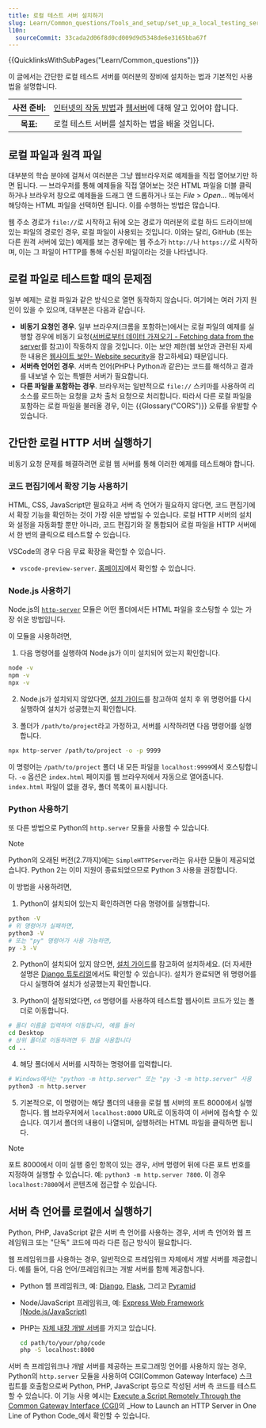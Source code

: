 ```yaml
---
title: 로컬 테스트 서버 설치하기
slug: Learn/Common_questions/Tools_and_setup/set_up_a_local_testing_server
l10n:
  sourceCommit: 33cada2d06f8d0cd009d9d5348de6e3165bba67f
---
```


{{QuicklinksWithSubPages("Learn/Common_questions")}}

이 글에서는 간단한 로컬 테스트 서버를 여러분의 장비에 설치하는 법과 기본적인 사용법을 설명합니다.

<table class="learn-box standard-table">
  <tbody>
    <tr>
      <th scope="row">사전 준비:</th>
      <td>
        <a href="/ko/docs/Learn/How_the_Internet_works">인터넷의 작동 방법</a
        >과 <a href="/ko/docs/Learn/What_is_a_Web_server">웹서버</a>에 대해
        알고 있어야 합니다.
      </td>
    </tr>
    <tr>
      <th scope="row">목표:</th>
      <td>로컬 테스트 서버를 설치하는 법을 배울 것입니다.</td>
    </tr>
  </tbody>
</table>

## 로컬 파일과 원격 파일

대부분의 학습 분야에 걸쳐서 여러분은 그냥 웹브라우저로 예제들을 직접 열어보기만 하면 됩니다. — 브라우저를 통해 예제들을 직접 열어보는 것은 HTML 파일을 더블 클릭하거나 브라우저 창으로 예제들을 드래그 앤 드롭하거나 또는 _File_ > _Open..._ 메뉴에서 해당하는 HTML 파일을 선택하면 됩니다. 이를 수행하는 방법은 많습니다.

웹 주소 경로가 `file://`로 시작하고 뒤에 오는 경로가 여러분의 로컬 하드 드라이브에 있는 파일의 경로인 경우, 로컬 파일이 사용되는 것입니다. 이와는 달리, GitHub (또는 다른 원격 서버에 있는) 예제를 보는 경우에는 웹 주소가 `http://`나 `https://`로 시작하며, 이는 그 파일이 HTTP를 통해 수신된 파일이라는 것을 나타냅니다.

## 로컬 파일로 테스트할 때의 문제점

일부 예제는 로컬 파일과 같은 방식으로 열면 동작하지 않습니다. 여기에는 여러 가지 원인이 있을 수 있으며, 대부분은 다음과 같습니다.

- **비동기 요청인 경우**. 일부 브라우저(크롬을 포함하는)에서는 로컬 파일의 예제를 실행할 경우에 비동기 요청([서버로부터 데이터 가져오기 - Fetching data from the server](/ko/docs/Learn/JavaScript/Client-side_web_APIs/Fetching_data)를 참고)이 작동하지 않을 것입니다. 이는 보안 제한(웹 보안과 관련된 자세한 내용은 [웹사이트 보안- Website security](/ko/docs/Learn/Server-side/First_steps/Website_security)을 참고하세요) 때문입니다.
- **서버측 언어인 경우**. 서버측 언어(PHP나 Python과 같은)는 코드를 해석하고 결과를 내보낼 수 있는 특별한 서버가 필요합니다.
- **다른 파일을 포함하는 경우**. 브라우저는 일반적으로 `file://` 스키마를 사용하여 리소스를 로드하는 요청을 교차 출처 요청으로 처리합니다.
  따라서 다른 로컬 파일을 포함하는 로컬 파일을 불러올 경우, 이는 {{Glossary("CORS")}} 오류를 유발할 수 있습니다.

## 간단한 로컬 HTTP 서버 실행하기

비동기 요청 문제를 해결하려면 로컬 웹 서버를 통해 이러한 예제를 테스트해야 합니다.

### 코드 편집기에서 확장 기능 사용하기

HTML, CSS, JavaScript만 필요하고 서버 측 언어가 필요하지 않다면, 코드 편집기에서 확장 기능을 확인하는 것이 가장 쉬운 방법일 수 있습니다. 로컬 HTTP 서버의 설치와 설정을 자동화할 뿐만 아니라, 코드 편집기와 잘 통합되어 로컬 파일을 HTTP 서버에서 한 번의 클릭으로 테스트할 수 있습니다.

VSCode의 경우 다음 무료 확장을 확인할 수 있습니다.

- `vscode-preview-server`. [홈페이지](https://marketplace.visualstudio.com/items?itemName=yuichinukiyama.vscode-preview-server)에서 확인할 수 있습니다.

### Node.js 사용하기

Node.js의 [`http-server`](https://www.npmjs.com/package/http-server) 모듈은 어떤 폴더에서든 HTML 파일을 호스팅할 수 있는 가장 쉬운 방법입니다.

이 모듈을 사용하려면,

1. 다음 명령어를 실행하여 Node.js가 이미 설치되어 있는지 확인합니다.

```bash
node -v
npm -v
npx -v
```

2. Node.js가 설치되지 않았다면, [설치 가이드](https://nodejs.org/en/download/package-manager)를 참고하여 설치 후 위 명령어를 다시 실행하여 설치가 성공했는지 확인합니다.

3. 폴더가 `/path/to/project`라고 가정하고, 서버를 시작하려면 다음 명령어를 실행합니다.

```bash
npx http-server /path/to/project -o -p 9999
```

이 명령어는 `/path/to/project` 폴더 내 모든 파일을 `localhost:9999`에서 호스팅합니다. `-o` 옵션은 `index.html` 페이지를 웹 브라우저에서 자동으로 열어줍니다. `index.html` 파일이 없을 경우, 폴더 목록이 표시됩니다.

### Python 사용하기

또 다른 방법으로 Python의 `http.server` 모듈을 사용할 수 있습니다.

> [!NOTE]
> Python의 오래된 버전(2.7까지)에는 `SimpleHTTPServer`라는 유사한 모듈이 제공되었습니다. Python 2는 이미 지원이 종료되었으므로 Python 3 사용을 권장합니다.

이 방법을 사용하려면,

1. Python이 설치되어 있는지 확인하려면 다음 명령어를 실행합니다.

```bash
python -V
# 위 명령어가 실패하면,
python3 -V
# 또는 "py" 명령어가 사용 가능하면,
py -3 -V
```

2. Python이 설치되어 있지 않으면, [설치 가이드](https://www.python.org/downloads/)를 참고하여 설치하세요. (더 자세한 설명은 [Django 튜토리얼](/ko/docs/Learn/Server-side/Django/development_environment#installing_python_3)에서도 확인할 수 있습니다). 설치가 완료되면 위 명령어를 다시 실행하여 설치가 성공했는지 확인합니다.

3. Python이 설정되었다면, `cd` 명령어를 사용하여 테스트할 웹사이트 코드가 있는 폴더로 이동합니다.

```bash
# 폴더 이름을 입력하여 이동합니다, 예를 들어
cd Desktop
# 상위 폴더로 이동하려면 두 점을 사용합니다
cd ..
```

4. 해당 폴더에서 서버를 시작하는 명령어를 입력합니다.

```bash
# Windows에서는 "python -m http.server" 또는 "py -3 -m http.server" 사용
python3 -m http.server
```

5. 기본적으로, 이 명령어는 해당 폴더의 내용을 로컬 웹 서버의 포트 8000에서 실행합니다. 웹 브라우저에서 `localhost:8000` URL로 이동하여 이 서버에 접속할 수 있습니다. 여기서 폴더의 내용이 나열되며, 실행하려는 HTML 파일을 클릭하면 됩니다.

> [!NOTE] 
> 포트 8000에서 이미 실행 중인 항목이 있는 경우, 서버 명령어 뒤에 다른 포트 번호를 지정하여 실행할 수 있습니다. 예: `python3 -m http.server 7800`. 이 경우 `localhost:7800`에서 콘텐츠에 접근할 수 있습니다.

## 서버 측 언어를 로컬에서 실행하기

Python, PHP, JavaScript 같은 서버 측 언어를 사용하는 경우, 서버 측 언어와 웹 프레임워크 또는 "단독" 코드에 따라 다른 접근 방식이 필요합니다.

웹 프레임워크를 사용하는 경우, 일반적으로 프레임워크 자체에서 개발 서버를 제공합니다. 예를 들어, 다음 언어/프레임워크는 개발 서버를 함께 제공합니다.

- Python 웹 프레임워크, 예: [Django](/ko/docs/Learn/Server-side/Django), [Flask](https://flask.palletsprojects.com/), 그리고 [Pyramid](https://trypyramid.com/)
- Node/JavaScript 프레임워크, 예: [Express Web Framework (Node.js/JavaScript)](/ko/docs/Learn/Server-side/Express_Nodejs)
- PHP는 [자체 내장 개발 서버](https://www.php.net/manual/en/features.commandline.webserver.php)를 가지고 있습니다.

  ```bash
  cd path/to/your/php/code
  php -S localhost:8000
  ```

서버 측 프레임워크나 개발 서버를 제공하는 프로그래밍 언어를 사용하지 않는 경우, Python의 `http.server` 모듈을 사용하여 CGI(Common Gateway Interface) 스크립트를 호출함으로써 Python, PHP, JavaScript 등으로 작성된 서버 측 코드를 테스트할 수 있습니다.
이 기능 사용 예시는 [Execute a Script Remotely Through the Common Gateway Interface (CGI)](https://realpython.com/python-http-server/#execute-a-script-remotely-through-the-common-gateway-interface-cgi)의 _How to Launch an HTTP Server in One Line of Python Code_에서 확인할 수 있습니다.
